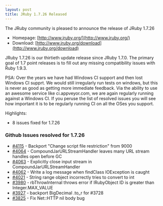 ```yaml
---
layout: post
title: JRuby 1.7.26 Released
---
```

The JRuby community is pleased to announce the release of JRuby 1.7.26

- Homepage: [http://www.jruby.org/](http://www.jruby.org/)
- Download: [http://www.jruby.org/download](http://www.jruby.org/download)

JRuby 1.7.26 is our thirtieth update release since JRuby 1.7.0.  The primary goal of 1.7 point releases is to fill out any missing compatibility issues with Ruby 1.9.3.

PSA: Over the years we have had Windows CI support and then lost Windows CI supprt.  We would still irregularly run tests on windows, but this is never as good as getting more immediate feedback.  Via the ability to use an awesome service like ci.appveyor.com, we are again regularly running against a Windows CI.  If you peruse the list of resolved issues you will see how important it is to be regularly running CI on all the OSes you support.

Highlights:

- 8 issues fixed for 1.7.26

### Github Issues resolved for 1.7.26

<ul>
<li><a href="https://github.com/jruby/jruby/pull/4115">#4115</a> - Backport "Change script file restriction" from 9000</li>
<li><a href="https://github.com/jruby/jruby/issues/4064">#4064</a> - CompoundJarURLStreamHandler leaves many URL stream handles open before GC</li>
<li><a href="https://github.com/jruby/jruby/pull/4063">#4063</a> - Explicitly close input stream in CompoundJarURLStreamHandler</li>
<li><a href="https://github.com/jruby/jruby/pull/4062">#4062</a> - Write a log message when findClass IOException is caught</li>
<li><a href="https://github.com/jruby/jruby/issues/4021">#4021</a> - String range object incorrectly tries to convert to int</li>
<li><a href="https://github.com/jruby/jruby/issues/3980">#3980</a> - rbThrowInternal throws error if IRubyObject ID is greater than Integer.MAX_VALUE</li>
<li><a href="https://github.com/jruby/jruby/pull/3927">#3927</a> - backport BigDecimal .to_r for #3728</li>
<li><a href="https://github.com/jruby/jruby/pull/3825">#3825</a> - Fix Net::HTTP nil body bug</li>
</ul>

